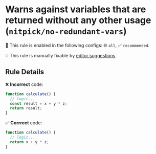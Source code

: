 # Warns against variables that are returned without any other usage (`nitpick/no-redundant-vars`)

💼 This rule is enabled in the following configs: 🌐 `all`, ✅ `recommended`.

💡 This rule is manually fixable by [editor suggestions](https://eslint.org/docs/developer-guide/working-with-rules#providing-suggestions).

<!-- end auto-generated rule header -->

## Rule Details

❌ **Incorrect** code:

```js
function calculate() {
  // logic...
  const result = x + y * z;
  return result;
}
```

✅ **Corrrect** code:

```js
function calculate() {
  // logic...
  return x + y * z;
}
```

